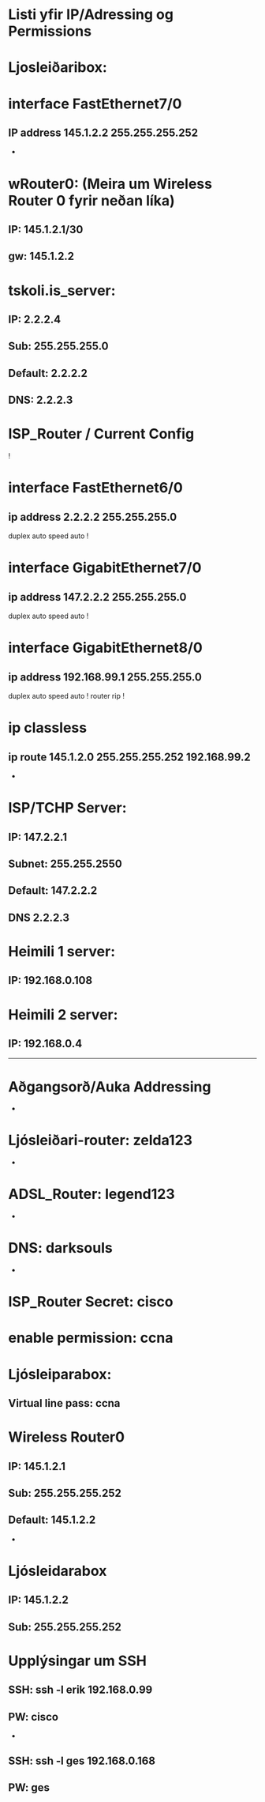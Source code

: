 # Listi yfir IP/Adressing og Permissions

# Ljosleiðaribox:
# interface FastEthernet7/0
## IP address 145.1.2.2 255.255.255.252
-
# wRouter0: (Meira um Wireless Router 0 fyrir neðan líka)
## IP: 145.1.2.1/30
## gw: 145.1.2.2

# tskoli.is_server:
## IP: 2.2.2.4
## Sub: 255.255.255.0
## Default: 2.2.2.2
## DNS: 2.2.2.3

# ISP_Router / Current Config
!
# interface FastEthernet6/0
## ip address 2.2.2.2 255.255.255.0
 duplex auto
 speed auto
!
# interface GigabitEthernet7/0
## ip address 147.2.2.2 255.255.255.0
 duplex auto
 speed auto
!
# interface GigabitEthernet8/0
## ip address 192.168.99.1 255.255.255.0
 duplex auto
 speed auto
!
router rip
!
# ip classless
## ip route 145.1.2.0 255.255.255.252 192.168.99.2
-
# ISP/TCHP Server:
## IP: 147.2.2.1
## Subnet: 255.255.2550
## Default: 147.2.2.2
## DNS 2.2.2.3

# Heimili 1 server:
## IP: 192.168.0.108

# Heimili 2 server:
## IP: 192.168.0.4

**************************
# Aðgangsorð/Auka Addressing
-
# Ljósleiðari-router: zelda123
-
# ADSL_Router: legend123
-
# DNS: darksouls
-
# ISP_Router Secret: cisco
# enable permission: ccna

# Ljósleiparabox:
## Virtual line pass: ccna

# Wireless Router0
## IP: 145.1.2.1
## Sub: 255.255.255.252
## Default: 145.1.2.2
-
# Ljósleidarabox
## IP: 145.1.2.2
## Sub: 255.255.255.252

# Upplýsingar um SSH
## SSH: ssh -l erik 192.168.0.99
## PW: cisco
-
## SSH: ssh -l ges 192.168.0.168
## PW: ges




